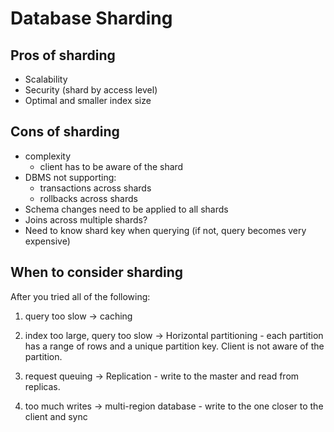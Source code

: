# Database Sharding

## Pros of sharding

- Scalability
- Security (shard by access level)
- Optimal and smaller index size

## Cons of sharding

- complexity
  - client has to be aware of the shard
- DBMS not supporting:
  - transactions across shards
  - rollbacks across shards
- Schema changes need to be applied to all shards
- Joins across multiple shards?
- Need to know shard key when querying (if not, query becomes very expensive)

## When to consider sharding

After you tried all of the following:

1. query too slow -> caching

2. index too large, query too slow -> Horizontal partitioning - each partition has a range of rows and a unique partition key. Client is not aware of the partition.

3. request queuing -> Replication - write to the master and read from replicas.

4. too much writes -> multi-region database - write to the one closer to the client and sync
